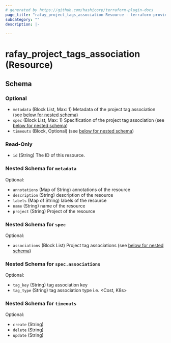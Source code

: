 ```yaml
---
# generated by https://github.com/hashicorp/terraform-plugin-docs
page_title: "rafay_project_tags_association Resource - terraform-provider-rafay"
subcategory: ""
description: |-
  
---
```


# rafay_project_tags_association (Resource)





<!-- schema generated by tfplugindocs -->
## Schema

### Optional

- `metadata` (Block List, Max: 1) Metadata of the project tag association (see [below for nested schema](#nestedblock--metadata))
- `spec` (Block List, Max: 1) Specification of the project tag association (see [below for nested schema](#nestedblock--spec))
- `timeouts` (Block, Optional) (see [below for nested schema](#nestedblock--timeouts))

### Read-Only

- `id` (String) The ID of this resource.

<a id="nestedblock--metadata"></a>
### Nested Schema for `metadata`

Optional:

- `annotations` (Map of String) annotations of the resource
- `description` (String) description of the resource
- `labels` (Map of String) labels of the resource
- `name` (String) name of the resource
- `project` (String) Project of the resource


<a id="nestedblock--spec"></a>
### Nested Schema for `spec`

Optional:

- `associations` (Block List) Project tag associations (see [below for nested schema](#nestedblock--spec--associations))

<a id="nestedblock--spec--associations"></a>
### Nested Schema for `spec.associations`

Optional:

- `tag_key` (String) tag association key
- `tag_type` (String) tag association type i.e. <Cost, K8s>



<a id="nestedblock--timeouts"></a>
### Nested Schema for `timeouts`

Optional:

- `create` (String)
- `delete` (String)
- `update` (String)


